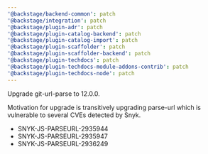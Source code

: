```yaml
---
'@backstage/backend-common': patch
'@backstage/integration': patch
'@backstage/plugin-adr': patch
'@backstage/plugin-catalog-backend': patch
'@backstage/plugin-catalog-import': patch
'@backstage/plugin-scaffolder': patch
'@backstage/plugin-scaffolder-backend': patch
'@backstage/plugin-techdocs': patch
'@backstage/plugin-techdocs-module-addons-contrib': patch
'@backstage/plugin-techdocs-node': patch
---
```


Upgrade git-url-parse to 12.0.0.

Motivation for upgrade is transitively upgrading parse-url which is vulnerable
to several CVEs detected by Snyk.

- SNYK-JS-PARSEURL-2935944
- SNYK-JS-PARSEURL-2935947
- SNYK-JS-PARSEURL-2936249
